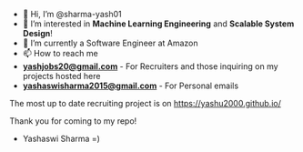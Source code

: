 - 👋 Hi, I’m @sharma-yash01
- 👀 I’m interested in **Machine Learning Engineering** and **Scalable System Design**!
- 🌱 I’m currently a Software Engineer at Amazon
- 📫 How to reach me
- **yashjobs20@gmail.com** - For Recruiters and those inquiring on my projects hosted here
- **yashaswisharma2015@gmail.com** - For Personal emails

The most up to date recruiting project is on https://yashu2000.github.io/

Thank you for coming to my repo!

- Yashaswi Sharma =)

<!---
sharma-yash01/sharma-yash01 is a ✨ special ✨ repository because its `README.md` (this file) appears on your GitHub profile.
You can click the Preview link to take a look at your changes.
--->
